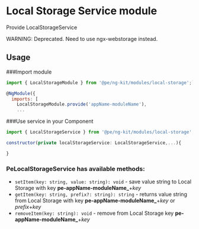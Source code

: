 # Local Storage Service module

Provide LocalStorageService

WARNING: Deprecated. Need to use ngx-webstorage instead.

## Usage 

###Import module 

```js
import { LocalStorageModule } from '@pe/ng-kit/modules/local-storage';`

```

```js
@NgModule({
  imports: [
    LocalStorageModule.provide('appName-moduleName'),
    ...
```

###Use service in your Component

```js
import { LocalStorageService } from '@pe/ng-kit/modules/local-storage';`

```

```js
constructor(private localStorageService: LocalStorageService,...){

}
```
### PeLocalStorageService has available methods:
- `setItem(key: string, value: string): void` - save value string to Local Storage with key **pe-appName-moduleName_**+*key*
- `getItem(key: string, prefix?: string): string` - returns value string from Local Storage with key **pe-appName-moduleName_**+*key* or *prefix*+*key*
- `removeItem(key: string): void` - remove from Local Storage key **pe-appName-moduleName_**+*key*

